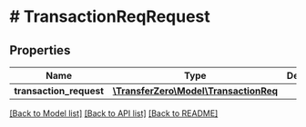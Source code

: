 # # TransactionReqRequest

## Properties

Name | Type | Description | Notes
------------ | ------------- | ------------- | -------------
**transaction_request** | [**\TransferZero\Model\TransactionReq**](TransactionReq.md) |  | [optional] 

[[Back to Model list]](../../README.md#documentation-for-models) [[Back to API list]](../../README.md#documentation-for-api-endpoints) [[Back to README]](../../README.md)


